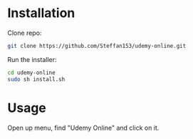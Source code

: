 # Installation

Clone repo:
```bash
git clone https://github.com/Steffan153/udemy-online.git
```

Run the installer:
```bash
cd udemy-online
sudo sh install.sh
```

# Usage

Open up menu, find "Udemy Online" and click on it.
